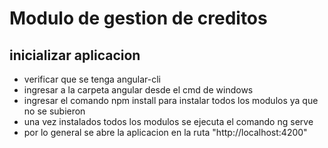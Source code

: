 ﻿# Modulo de gestion de creditos 

## inicializar aplicacion

- verificar que se tenga angular-cli
- ingresar a la carpeta angular desde el cmd de windows
- ingresar el comando npm install para instalar todos los modulos ya que no se subieron
- una vez instalados todos los modulos se ejecuta el comando ng serve
- por lo general se abre la aplicacion en la ruta "http://localhost:4200"
